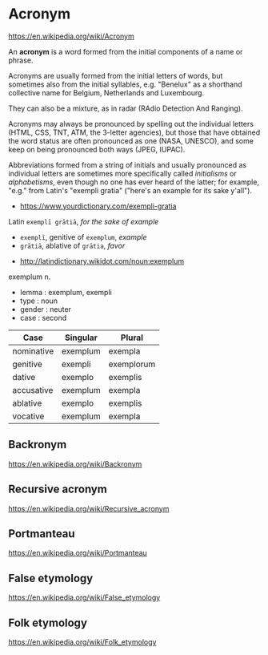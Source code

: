 # Acronym

https://en.wikipedia.org/wiki/Acronym

An **acronym** is a word formed from the initial components of a name or phrase.

Acronyms are usually formed from the initial letters of words, but sometimes also from the initial syllables, e.g. "Benelux" as a shorthand collective name for Belgium, Netherlands and Luxembourg.

They can also be a mixture, as in radar (RAdio Detection And Ranging).

Acronyms may always be pronounced by spelling out the individual letters (HTML, CSS, TNT, ATM, the 3-letter agencies), but those that have obtained the word status are often pronounced as one (NASA, UNESCO), and some keep on being pronounced both ways (JPEG, IUPAC).

Abbreviations formed from a string of initials and usually pronounced as individual letters are sometimes more specifically called *initialisms* or *alphabetisms*, even though no one has ever heard of the latter; for example, "e.g." from Latin's "exempli gratia" ("here's an example for its sake y'all").



* https://www.yourdictionary.com/exempli-gratia

Latin `exemplī grātiā`, *for the sake of example*
- `exemplī`, genitive of `exemplum`, *example*   
- `grātiā`, ablative of `grātia`, *favor*


* http://latindictionary.wikidot.com/noun:exemplum

exemplum n.
- lemma  : exemplum, exempli
- type   : noun
- gender : neuter
- case   : second

Case        | Singular  | Plural
------------|-----------|-----------
nominative  | exemplum  | exempla
genitive    | exempli   | exemplorum
dative      | exemplo   | exemplis
accusative  | exemplum  | exempla
ablative    | exemplo   | exemplis
vocative    | exemplum  | exempla



## Backronym
https://en.wikipedia.org/wiki/Backronym

## Recursive acronym
https://en.wikipedia.org/wiki/Recursive_acronym

## Portmanteau
https://en.wikipedia.org/wiki/Portmanteau

## False etymology
https://en.wikipedia.org/wiki/False_etymology

## Folk etymology
https://en.wikipedia.org/wiki/Folk_etymology
